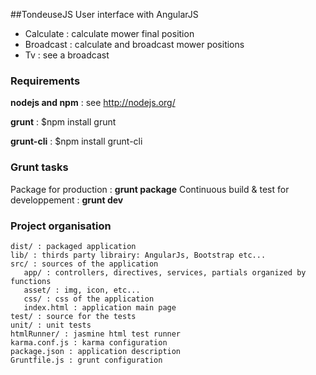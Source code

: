 ##TondeuseJS
User interface with AngularJS

 - Calculate : calculate mower final position 
 - Broadcast : calculate and broadcast mower positions 
 - Tv : see a broadcast

### Requirements

**nodejs and npm** : see http://nodejs.org/

**grunt** : $npm install grunt

**grunt-cli** : $npm install grunt-cli

### Grunt tasks

Package for production : **grunt package**
Continuous build & test for developpement : **grunt dev**

### Project organisation

    dist/ : packaged application
    lib/ : thirds party librairy: AngularJs, Bootstrap etc...
    src/ : sources of the application
       app/ : controllers, directives, services, partials organized by functions
       asset/ : img, icon, etc...
       css/ : css of the application
       index.html : application main page
    test/ : source for the tests
    unit/ : unit tests
    htmlRunner/ : jasmine html test runner
    karma.conf.js : karma configuration
    package.json : application description
    Gruntfile.js : grunt configuration